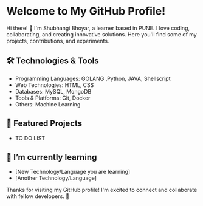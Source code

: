 # Welcome to My GitHub Profile!

Hi there! 👋 I'm Shubhangi Bhoyar, a learner based in PUNE. I love coding, collaborating, and creating innovative solutions. Here you'll find some of my projects, contributions, and experiments.

## 🛠️ Technologies & Tools

- Programming Languages: GOLANG ,Python, JAVA, Shellscript
- Web Technologies: HTML, CSS
- Databases: MySQL, MongoDB
- Tools & Platforms:  Git, Docker
- Others: Machine Learning

## 🌟 Featured Projects

- TO DO LIST  
  
## 🌱 I’m currently learning

- [New Technology/Language you are learning]
- [Another Technology/Language]


Thanks for visiting my GitHub profile! I'm excited to connect and collaborate with fellow developers. 🚀
